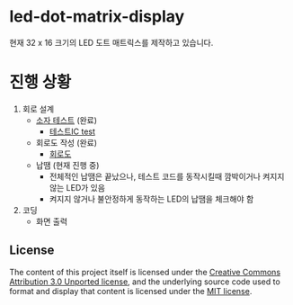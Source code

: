 # led-dot-matrix-display
현재 32 x 16 크기의 LED 도트 매트릭스를 제작하고 있습니다.

# 진행 상황
1. 회로 설계
	- [소자 테스트](./assets/IC_test_note_Korean.txt) (완료)
		- [테스트IC test](./assets/IC_test.JPG)
	- 회로도 작성 (완료)
		- [회로도](./assets/KiCad/Schematic.pdf)
	- 납땜 (현재 진행 중)
		- 전체적인 납땜은 끝났으나, 테스트 코드를 동작시킬때 깜박이거나 켜지지 않는 LED가 있음
		- 켜지지 않거나 불안정하게 동작하는 LED의 납땜을 체크해야 함
2. 코딩
	- 화면 출력

## License

The content of this project itself is licensed under the [Creative Commons Attribution 3.0 Unported license](https://creativecommons.org/licenses/by/3.0/), and the underlying source code used to format and display that content is licensed under the [MIT license](LICENSE).
